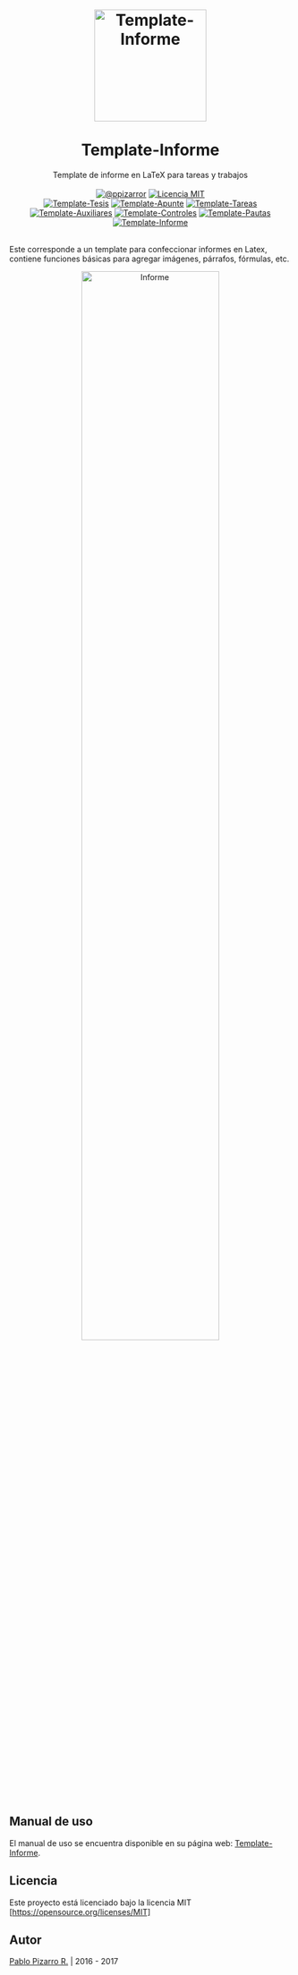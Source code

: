<h1 align="center">
  <a href="http://latex.ppizarror.com/Template-Informe/" title="Template-Informe">
    <img alt="Template-Informe" src="http://latex.ppizarror.com/Template-Informe/icon.png" width="200px" height="200px" />
  </a>
  <br /><br />
  Template-Informe
</h1>
<div align="center">Template de informe en LaTeX para tareas y trabajos</div><br />
<div align="center"><a href="http://ppizarror.com"><img alt="@ppizarror" src="http://ppizarror.com/badges/autor.svg" /></a>
<a href="https://opensource.org/licenses/MIT/"><img alt="Licencia MIT" src="http://ppizarror.com/badges/licensemit.svg" /></a>
<br><a href="https://github.com/Template-Latex/Template-Tesis/"><img alt="Template-Tesis" src="http://latex.ppizarror.com/Template-Informe/resources/templates/tesis.svg" /></a>
<a href="https://github.com/Template-Latex/Template-Apunte/"><img alt="Template-Apunte" src="http://latex.ppizarror.com/Template-Informe/resources/templates/apunte.svg" /></a>
<a href="https://github.com/Template-Latex/Template-Tareas/"><img alt="Template-Tareas" src="http://latex.ppizarror.com/Template-Informe/resources/templates/tareas.svg" /></a>
<a href="https://github.com/Template-Latex/Template-Auxiliares/"><img alt="Template-Auxiliares" src="http://latex.ppizarror.com/Template-Informe/resources/templates/auxiliares.svg" /></a>
<a href="https://github.com/Template-Latex/Template-Controles/"><img alt="Template-Controles" src="http://latex.ppizarror.com/Template-Informe/resources/templates/controles.svg" /></a>
<a href="https://github.com/Template-Latex/Template-Pautas/"><img alt="Template-Pautas" src="http://latex.ppizarror.com/Template-Informe/resources/templates/pauta.svg" /></a>
<a href="https://github.com/Template-Latex/Template-Informe/"><img alt="Template-Informe" src="http://latex.ppizarror.com/Template-Informe/resources/templates/informe.svg" /></a>
</div><br />

Este corresponde a un template para confeccionar informes en Latex, contiene funciones básicas para agregar imágenes, párrafos, fórmulas, etc.

<p align="center">
  <img src="http://latex.ppizarror.com/Template-Informe/images/collage.png" alt="Informe" width="70%" />
</p>

## Manual de uso
El manual de uso se encuentra disponible en su página web: <a href="http://ppizarror.com/Template-Informe/">Template-Informe</a>.

## Licencia
Este proyecto está licenciado bajo la licencia MIT [https://opensource.org/licenses/MIT]


## Autor
<a href="http://ppizarror.com" title="ppizarror">Pablo Pizarro R.</a> | 2016 - 2017
